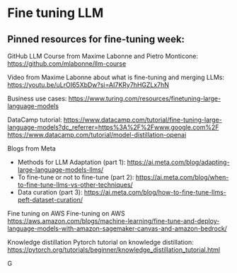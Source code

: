 # Fine tuning LLM 

## Pinned resources for fine-tuning week:

GitHub LLM Course from Maxime Labonne and Pietro Monticone: https://github.com/mlabonne/llm-course

Video from Maxime Labonne about what is fine-tuning and merging LLMs: https://youtu.be/uLrOI65XbDw?si=AI7KRy7hHGZLx7hN

Business use cases: https://www.turing.com/resources/finetuning-large-language-models

DataCamp tutorial: https://www.datacamp.com/tutorial/fine-tuning-large-language-models?dc_referrer=https%3A%2F%2Fwww.google.com%2F
https://www.datacamp.com/tutorial/model-distillation-openai

Blogs from Meta
- Methods for LLM Adaptation (part 1): https://ai.meta.com/blog/adapting-large-language-models-llms/
- To fine-tune or not to fine-tune (part 2): https://ai.meta.com/blog/when-to-fine-tune-llms-vs-other-techniques/
- Data curation (part 3): https://ai.meta.com/blog/how-to-fine-tune-llms-peft-dataset-curation/

Fine tuning on AWS
Fine-tuning on AWS https://aws.amazon.com/blogs/machine-learning/fine-tune-and-deploy-language-models-with-amazon-sagemaker-canvas-and-amazon-bedrock/

Knowledge distillation
Pytorch tutorial on knowledge distillation: https://pytorch.org/tutorials/beginner/knowledge_distillation_tutorial.html 

G



